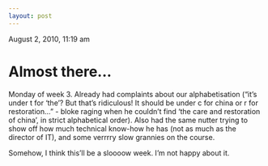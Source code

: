 ```yaml
---
layout: post
---
```











August 2, 2010, 11:19 am

# Almost there... #

Monday of week 3. Already had complaints about our alphabetisation (“it’s under t for ‘the’? But that’s ridiculous! It should be under c for china or r for restoration…” - bloke raging when he couldn’t find ‘the care and restoration of china’, in strict alphabetical order). Also had the same nutter trying to show off how much technical know-how he has (not as much as the director of IT), and some verrrry slow grannies on the course.

Somehow, I think this’ll be a sloooow week. I’m not happy about it.
    

